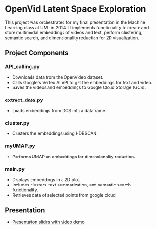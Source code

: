 # OpenVid Latent Space Exploration

This project was orchestrated for my final presentation in the Machine Learning class at UML in 2024. It implements functionality to create and store multimodal embeddings of videos and text, perform clustering, semantic search, and dimensionality reduction for 2D visualization.

## Project Components

### API_calling.py
- Downloads data from the OpenVideo dataset.
- Calls Google's Vertex AI API to get the embeddings for text and video.
- Saves the videos and embeddings to Google Cloud Storage (GCS).

### extract_data.py
- Loads embeddings from GCS into a dataframe.

### cluster.py
- Clusters the embeddings using HDBSCAN.

### myUMAP.py
- Performs UMAP on embeddings for dimensionality reduction.

### main.py
- Displays embeddings in a 2D plot.
- Includes clusters, text summarization, and semantic search functionality.
- Retrieves data of selected points from google cloud

## Presentation
- [Presentation slides with video demo](https://docs.google.com/presentation/d/1tyiTiqCbMVo-Hzz4pQcFkseUlFpZ8C-AMq71Y24cPcg/edit?usp=sharing)
